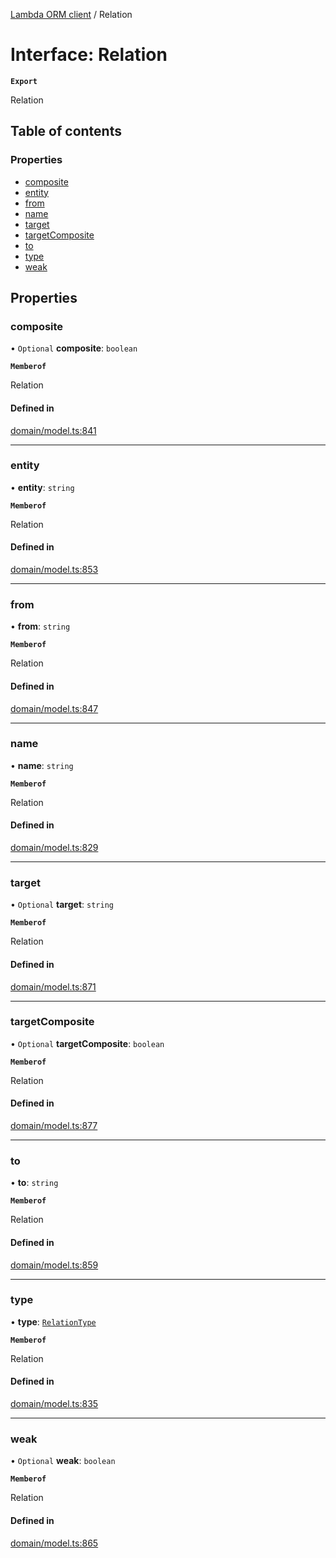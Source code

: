 [Lambda ORM client](../README.md) / Relation

# Interface: Relation

**`Export`**

Relation

## Table of contents

### Properties

- [composite](Relation.md#composite)
- [entity](Relation.md#entity)
- [from](Relation.md#from)
- [name](Relation.md#name)
- [target](Relation.md#target)
- [targetComposite](Relation.md#targetcomposite)
- [to](Relation.md#to)
- [type](Relation.md#type)
- [weak](Relation.md#weak)

## Properties

### composite

• `Optional` **composite**: `boolean`

**`Memberof`**

Relation

#### Defined in

[domain/model.ts:841](https://github.com/FlavioLionelRita/lambdaorm-client-node/blob/216c8a0/src/lib/domain/model.ts#L841)

___

### entity

• **entity**: `string`

**`Memberof`**

Relation

#### Defined in

[domain/model.ts:853](https://github.com/FlavioLionelRita/lambdaorm-client-node/blob/216c8a0/src/lib/domain/model.ts#L853)

___

### from

• **from**: `string`

**`Memberof`**

Relation

#### Defined in

[domain/model.ts:847](https://github.com/FlavioLionelRita/lambdaorm-client-node/blob/216c8a0/src/lib/domain/model.ts#L847)

___

### name

• **name**: `string`

**`Memberof`**

Relation

#### Defined in

[domain/model.ts:829](https://github.com/FlavioLionelRita/lambdaorm-client-node/blob/216c8a0/src/lib/domain/model.ts#L829)

___

### target

• `Optional` **target**: `string`

**`Memberof`**

Relation

#### Defined in

[domain/model.ts:871](https://github.com/FlavioLionelRita/lambdaorm-client-node/blob/216c8a0/src/lib/domain/model.ts#L871)

___

### targetComposite

• `Optional` **targetComposite**: `boolean`

**`Memberof`**

Relation

#### Defined in

[domain/model.ts:877](https://github.com/FlavioLionelRita/lambdaorm-client-node/blob/216c8a0/src/lib/domain/model.ts#L877)

___

### to

• **to**: `string`

**`Memberof`**

Relation

#### Defined in

[domain/model.ts:859](https://github.com/FlavioLionelRita/lambdaorm-client-node/blob/216c8a0/src/lib/domain/model.ts#L859)

___

### type

• **type**: [`RelationType`](../enums/RelationType.md)

**`Memberof`**

Relation

#### Defined in

[domain/model.ts:835](https://github.com/FlavioLionelRita/lambdaorm-client-node/blob/216c8a0/src/lib/domain/model.ts#L835)

___

### weak

• `Optional` **weak**: `boolean`

**`Memberof`**

Relation

#### Defined in

[domain/model.ts:865](https://github.com/FlavioLionelRita/lambdaorm-client-node/blob/216c8a0/src/lib/domain/model.ts#L865)
